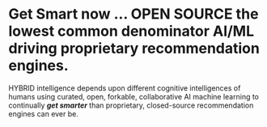 # Get Smart now ... OPEN SOURCE the lowest common denominator AI/ML driving proprietary recommendation engines.

HYBRID intelligence depends upon different cognitive intelligences of humans using curated, open, forkable, collaborative AI machine learning to continually ***get smarter*** than proprietary, closed-source recommendation engines can ever be. 

